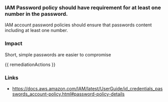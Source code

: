
### IAM Password policy should have requirement for at least one number in the password.

IAM account password policies should ensure that passwords content including at least one number.

### Impact
Short, simple passwords are easier to compromise

<!-- DO NOT CHANGE -->
{{ remediationActions }}

### Links
- https://docs.aws.amazon.com/IAM/latest/UserGuide/id_credentials_passwords_account-policy.html#password-policy-details
        